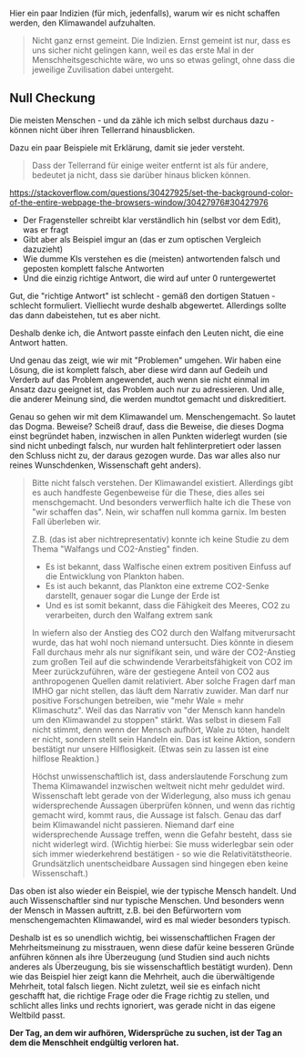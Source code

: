 Hier ein paar Indizien (für mich, jedenfalls), warum wir es nicht schaffen werden, den Klimawandel aufzuhalten.

> Nicht ganz ernst gemeint.  Die Indizien.  Ernst gemeint ist nur, dass es uns sicher nicht gelingen kann, weil es das erste Mal in der Menschheitsgeschichte wäre, wo uns so etwas gelingt, ohne dass die jeweilige Zuvilisation dabei untergeht.

## Null Checkung

Die meisten Menschen - und da zähle ich mich selbst durchaus dazu - können nicht über ihren Tellerrand hinausblicken.

Dazu ein paar Beispiele mit Erklärung, damit sie jeder versteht.

> Dass der Tellerrand für einige weiter entfernt ist als für andere, bedeutet ja nicht, dass sie darüber hinaus blicken können.


https://stackoverflow.com/questions/30427925/set-the-background-color-of-the-entire-webpage-the-browsers-window/30427976#30427976

- Der Fragensteller schreibt klar verständlich hin (selbst vor dem Edit), was er fragt
- Gibt aber als Beispiel imgur an (das er zum optischen Vergleich dazuzieht)
- Wie dumme KIs verstehen es die (meisten) antwortenden falsch und geposten komplett falsche Antworten
- Und die einzig richtige Antwort, die wird auf unter 0 runtergewertet

Gut, die "richtige Antwort" ist schlecht - gemäß den dortigen Statuen - schlecht formuliert.
Vielliecht wurde deshalb abgewertet.  Allerdings sollte das dann dabeistehen, tut es aber nicht.

Deshalb denke ich, die Antwort passte einfach den Leuten nicht, die eine Antwort hatten.

Und genau das zeigt, wie wir mit "Problemen" umgehen.  Wir haben eine Lösung, die ist komplett falsch,
aber diese wird dann auf Gedeih und Verderb auf das Problem angewendet, auch wenn sie nicht einmal
im Ansatz dazu geeignet ist, das Problem auch nur zu adressieren.  Und alle, die anderer Meinung sind,
die werden mundtot gemacht und diskreditiert.

Genau so gehen wir mit dem Klimawandel um.  Menschengemacht.  So lautet das Dogma.  Beweise?  Scheiß drauf,
dass die Beweise, die dieses Dogma einst begründet haben, inzwischen in allen Punkten widerlegt wurden
(sie sind nicht unbedingt falsch, nur wurden halt fehlinterpretiert oder lassen den Schluss nicht zu,
der daraus gezogen wurde.  Das war alles also nur reines Wunschdenken, Wissenschaft geht anders).

> Bitte nicht falsch verstehen.  Der Klimawandel existiert.  Allerdings gibt es auch handfeste Gegenbeweise
> für die These, dies alles sei menschgemacht.  Und besonders verwerflich halte ich die These von
> "wir schaffen das".  Nein, wir schaffen null komma garnix.  Im besten Fall überleben wir.
>
> Z.B. (das ist aber nichtrepresentativ) konnte ich keine Studie zu dem Thema "Walfangs und CO2-Anstieg" finden.
>
> - Es ist bekannt, dass Walfische einen extrem positiven Einfuss auf die Entwicklung von Plankton haben.
> - Es ist auch bekannt, das Plankton eine extreme CO2-Senke darstellt, genauer sogar die Lunge der Erde ist
> - Und es ist somit bekannt, dass die Fähigkeit des Meeres, CO2 zu verarbeiten, durch den Walfang extrem sank
>
> In wiefern also der Anstieg des CO2 durch den Walfang mitverursacht wurde, das hat wohl noch niemand untersucht.
> Dies könnte in diesem Fall durchaus mehr als nur signifikant sein, und wäre der CO2-Anstieg zum großen Teil
> auf die schwindende Verarbeitsfähigkeit von CO2 im Meer zurückzuführen, wäre der gestiegene Anteil
> von CO2 aus anthropogenen Quellen damit relativiert.  Aber solche Fragen darf man IMHO gar nicht stellen,
> das läuft dem Narrativ zuwider.  Man darf nur positive Forschungen betreiben, wie "mehr Wale = mehr Klimaschutz".
> Weil das das Narrativ von "der Mensch kann handeln um den Klimawandel zu stoppen" stärkt.
> Was selbst in diesem Fall nicht stimmt, denn wenn der Mensch aufhört, Wale zu töten, handelt er nicht,
> sondern stellt sein Handeln ein.  Das ist keine Aktion, sondern bestätigt nur unsere Hilflosigkeit.
> (Etwas sein zu lassen ist eine hilflose Reaktion.)
>
> Höchst unwissenschaftlich ist, dass anderslautende Forschung zum Thema Klimawandel inzwischen weltweit
> nicht mehr geduldet wird.  Wissenschaft lebt gerade von der Widerlegung, also muss ich genau widersprechende
> Aussagen überprüfen können, und wenn das richtig gemacht wird, kommt raus, die Aussage ist falsch.
> Genau das darf beim Klimawandel nicht passieren.  Niemand darf eine widersprechende Aussage treffen,
> wenn die Gefahr besteht, dass sie nicht widerlegt wird.  (Wichtig hierbei:  Sie muss widerlegbar sein
> oder sich immer wiederkehrend bestätigen - so wie die Relativitätstheorie.  Grundsätzlich
> unentscheidbare Aussagen sind hingegen eben keine Wissenschaft.)

Das oben ist also wieder ein Beispiel, wie der typische Mensch handelt.  Und auch Wissenschaftler sind nur
typische Menschen.  Und besonders wenn der Mensch in Massen auftritt, z.B. bei den Befürwortern vom
menschengemachten Klimawandel, wird es mal wieder besonders typisch.

Deshalb ist es so unendlich wichtig, bei wissenschaftlichen Fragen der Mehrheitsmeinung zu misstrauen,
wenn diese dafür keine besseren Gründe anführen können als ihre Überzeugung (und Studien sind auch nichts
anderes als Überzeugung, bis sie wissenschaftlich bestätigt wurden).  Denn wie das Beispiel hier zeigt
kann die Mehrheit, auch die überwältigende Mehrheit, total falsch liegen.  Nicht zuletzt, weil sie es
einfach nicht geschafft hat, die richtige Frage oder die Frage richtig zu stellen, und schlicht alles
links und rechts ignoriert, was gerade nicht in das eigene Weltbild passt.

**Der Tag, an dem wir aufhören, Widersprüche zu suchen, ist der Tag an dem die Menschheit endgültig verloren hat.**
